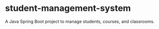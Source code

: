 # student-management-system
A Java Spring Boot project to manage students, courses, and classrooms.
